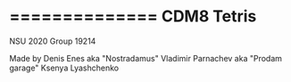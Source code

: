 ==============
CDM8 Tetris
==============
NSU 2020
Group 19214

Made by
Denis Enes aka "Nostradamus"
Vladimir Parnachev aka "Prodam garage"
Ksenya Lyashchenko
